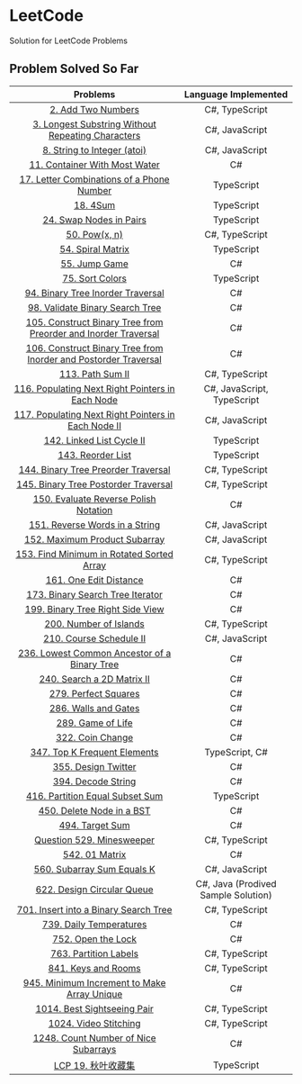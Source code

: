 # LeetCode

Solution for LeetCode Problems

## Problem Solved So Far

|                                                                            Problems                                                                             |        Language Implemented         |
| :-------------------------------------------------------------------------------------------------------------------------------------------------------------: | :---------------------------------: |
|                                             [2. Add Two Numbers](https://leetcode-cn.com/problems/add-two-numbers/)                                             |           C#, TypeScript            |
|              [3. Longest Substring Without Repeating Characters](https://leetcode-cn.com/problems/longest-substring-without-repeating-characters/)              |           C#, JavaScript            |
|                                     [8. String to Integer (atoi)](https://leetcode-cn.com/problems/string-to-integer-atoi/)                                     |           C#, JavaScript            |
|                                  [11. Container With Most Water](https://leetcode-cn.com/problems/container-with-most-water/)                                   |                 C#                  |
|                      [17. Letter Combinations of a Phone Number](https://leetcode-cn.com/problems/letter-combinations-of-a-phone-number/)                       |             TypeScript              |
|                                                       [18. 4Sum](https://leetcode-cn.com/problems/4sum/)                                                        |             TypeScript              |
|                                        [24. Swap Nodes in Pairs](https://leetcode-cn.com/problems/swap-nodes-in-pairs/)                                         |             TypeScript              |
|                                                    [50. Pow(x, n)](https://leetcode-cn.com/problems/powx-n/)                                                    |           C#, TypeScript            |
|                                              [54. Spiral Matrix](https://leetcode-cn.com/problems/spiral-matrix/)                                               |             TypeScript              |
|                                                  [55. Jump Game](https://leetcode-cn.com/problems/jump-game/)                                                   |                 C#                  |
|                                                [75. Sort Colors](https://leetcode-cn.com/problems/sort-colors/)                                                 |             TypeScript              |
|                              [94. Binary Tree Inorder Traversal](https://leetcode-cn.com/problems/binary-tree-inorder-traversal/)                               |                 C#                  |
|                                [98. Validate Binary Search Tree](https://leetcode-cn.com/problems/validate-binary-search-tree/)                                 |                 C#                  |
|  [105. Construct Binary Tree from Preorder and Inorder Traversal](https://leetcode-cn.com/problems/construct-binary-tree-from-preorder-and-inorder-traversal/)  |                 C#                  |
| [106. Construct Binary Tree from Inorder and Postorder Traversal](https://leetcode-cn.com/problems/construct-binary-tree-from-inorder-and-postorder-traversal/) |                 C#                  |
|                                                [113. Path Sum II](https://leetcode-cn.com/problems/path-sum-ii/)                                                |           C#, TypeScript            |
|                [116. Populating Next Right Pointers in Each Node](https://leetcode-cn.com/problems/populating-next-right-pointers-in-each-node/)                |     C#, JavaScript, TypeScript      |
|             [117. Populating Next Right Pointers in Each Node II](https://leetcode-cn.com/problems/populating-next-right-pointers-in-each-node-ii/)             |           C#, JavaScript            |
|                                       [142. Linked List Cycle II](https://leetcode-cn.com/problems/linked-list-cycle-ii/)                                       |             TypeScript              |
|                                               [143. Reorder List](https://leetcode-cn.com/problems/reorder-list/)                                               |             TypeScript              |
|                             [144. Binary Tree Preorder Traversal](https://leetcode-cn.com/problems/binary-tree-preorder-traversal/)                             |           C#, TypeScript            |
|                            [145. Binary Tree Postorder Traversal](https://leetcode-cn.com/problems/binary-tree-postorder-traversal/)                            |           C#, TypeScript            |
|                           [150. Evaluate Reverse Polish Notation](https://leetcode-cn.com/problems/evaluate-reverse-polish-notation/)                           |                 C#                  |
|                                  [151. Reverse Words in a String](https://leetcode-cn.com/problems/reverse-words-in-a-string/)                                  |           C#, JavaScript            |
|                                   [152. Maximum Product Subarray](https://leetcode-cn.com/problems/maximum-product-subarray/)                                   |           C#, JavaScript            |
|                       [153. Find Minimum in Rotated Sorted Array](https://leetcode-cn.com/problems/find-minimum-in-rotated-sorted-array/)                       |           C#, TypeScript            |
|                                          [161. One Edit Distance](https://leetcode-cn.com/problems/one-edit-distance/)                                          |                 C#                  |
|                                [173. Binary Search Tree Iterator](https://leetcode-cn.com/problems/binary-search-tree-iterator/)                                |                 C#                  |
|                                [199. Binary Tree Right Side View](https://leetcode-cn.com/problems/binary-tree-right-side-view/)                                |                 C#                  |
|                                          [200. Number of Islands](https://leetcode-cn.com/problems/number-of-islands/)                                          |           C#, TypeScript            |
|                                         [210. Course Schedule II](https://leetcode-cn.com/problems/course-schedule-ii/)                                         |           C#, JavaScript            |
|                    [236. Lowest Common Ancestor of a Binary Tree](https://leetcode-cn.com/problems/lowest-common-ancestor-of-a-binary-tree/)                    |                 C#                  |
|                                      [240. Search a 2D Matrix II](https://leetcode-cn.com/problems/search-a-2d-matrix-ii/)                                      |                 C#                  |
|                                            [279. Perfect Squares](https://leetcode-cn.com/problems/perfect-squares/)                                            |                 C#                  |
|                                            [286. Walls and Gates](https://leetcode-cn.com/problems/walls-and-gates/)                                            |                 C#                  |
|                                               [289. Game of Life](https://leetcode-cn.com/problems/game-of-life/)                                               |                 C#                  |
|                                                [322. Coin Change](https://leetcode-cn.com/problems/coin-change/)                                                |                 C#                  |
|                                    [347. Top K Frequent Elements](https://leetcode-cn.com/problems/top-k-frequent-elements/)                                    |           TypeScript, C#            |
|                                             [355. Design Twitter](https://leetcode-cn.com/problems/design-twitter/)                                             |                 C#                  |
|                                              [394. Decode String](https://leetcode-cn.com/problems/decode-string/)                                              |                 C#                  |
|                                 [416. Partition Equal Subset Sum](https://leetcode-cn.com/problems/partition-equal-subset-sum/)                                 |             TypeScript              |
|                                       [450. Delete Node in a BST](https://leetcode-cn.com/problems/delete-node-in-a-bst/)                                       |                 C#                  |
|                                                 [494. Target Sum](https://leetcode-cn.com/problems/target-sum/)                                                 |                 C#                  |
|                                           [Question 529. Minesweeper](https://leetcode-cn.com/problems/minesweeper/)                                            |           C#, TypeScript            |
|                                                  [542. 01 Matrix](https://leetcode-cn.com/problems/01-matrix/)                                                  |                 C#                  |
|                                      [560. Subarray Sum Equals K](https://leetcode-cn.com/problems/subarray-sum-equals-k/)                                      |           C#, JavaScript            |
|                                      [622. Design Circular Queue](https://leetcode-cn.com/problems/design-circular-queue/)                                      | C#, Java (Prodived Sample Solution) |
|                           [701. Insert into a Binary Search Tree](https://leetcode-cn.com/problems/insert-into-a-binary-search-tree/)                           |           C#, TypeScript            |
|                                         [739. Daily Temperatures](https://leetcode-cn.com/problems/daily-temperatures/)                                         |                 C#                  |
|                                              [752. Open the Lock](https://leetcode-cn.com/problems/open-the-lock/)                                              |                 C#                  |
|                                           [763. Partition Labels](https://leetcode-cn.com/problems/partition-labels/)                                           |           C#, TypeScript            |
|                                             [841. Keys and Rooms](https://leetcode-cn.com/problems/keys-and-rooms/)                                             |           C#, TypeScript            |
|                     [945. Minimum Increment to Make Array Unique](https://leetcode-cn.com/problems/minimum-increment-to-make-array-unique/)                     |                 C#                  |
|                                     [1014. Best Sightseeing Pair](https://leetcode-cn.com/problems/best-sightseeing-pair/)                                      |           C#, TypeScript            |
|                                           [1024. Video Stitching](https://leetcode-cn.com/problems/video-stitching/)                                            |           C#, TypeScript            |
|                            [1248. Count Number of Nice Subarrays](https://leetcode-cn.com/problems/count-number-of-nice-subarrays/)                             |                 C#                  |
|                                                 [LCP 19. 秋叶收藏集](https://leetcode-cn.com/problems/UlBDOe/)                                                  |             TypeScript              |
